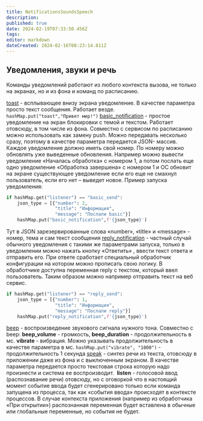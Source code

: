 ```yaml
---
title: NotificationsSoundsSpeech
description: 
published: true
date: 2024-02-19T07:33:50.456Z
tags: 
editor: markdown
dateCreated: 2024-02-16T08:23:14.811Z
---
```


## Уведомления, звуки и речь
Команды уведомлений работают из любого контекста вызова, не только на экранах, но и из фона и команд по расписанию.

[toast](../GeneralFunctionsOfThePlatform/NotificationsToasts) - всплывающее внизу экрана уведомление. В качестве параметра просто текст сообщения. Работает везде.
`hashMap.put("toast","Привет мир!")`
[basic_notification](../GeneralFunctionsOfThePlatform/NotificationsToasts) - простое уведомление на экран блокировки c темой и текстом. Работает отовсюду, в том числе из фона. Совместно с сервисом по расписанию можно использовать как замену push. Можно передавать несколько сразу, поэтому в качестве параметра передается JSON- массив. Каждое уведомление должно иметь свой номер. По номеру можно обновлять уже выведенные обновления. Например можно вывести уведомление «Началась обработка» с номером 1, а потом послать еще одно уведомление «Обработка завершена» с номером 1 и ОС обновит на экране существующее уведомление еcли его еще не смахнул пользователь, если его нет – выведет новое. Пример запуска уведомления: 
```python
if hashMap.get("listener") == "basic_send":  
    json_type = [{"number": 2,
			      "title": "Информация",  
                  "message": "Послали basic"}]  
    hashMap.put("basic_notification",f'{json_type}')
```
Тут в JSON зарезервированные слова «number», «title» и «message» - номер, тема и сам текст сообщения
[reply_notification](../GeneralFunctionsOfThePlatform/GeneralFunctionsOfThePlatform) - частный случай обычного уведомления с такими же параметрами запуска, только в уведомлении можно нажать кнопку «Ответить» , ввести текст ответа и отправить его. При ответе сработает специальный обработчик конфигурации на котором можно прописать свою логику. В обработчике доступна переменная reply с текстом, который ввел пользователь. Таким образом можно например отправить текст на веб сервис. 
```python
if hashMap.get("listener") == "reply_send":  
    json_type = [{"number": 1,  
                  "title": "Информация",  
                  "message": "Послали reply"}]  
    hashMap.put("reply_notification",f'{json_type}')
```
[beep](../Screens/Screens) - воспроизведение звукового сигнала нужного тона.
Совместно с beep: **beep_volume** - громкость, **beep_duration** - продолжительность в мс.
**vibrate** - вибрация. Можно указывать продолжительность в качестве параметра в мс.
`hashMap.put("vibrate", "1000")` - продолжительность 1 секунда
[speak](../Screens/Screens) - синтез речи из текста, отовсюду в приложении даже из фона и с выключенным экраном. В качестве параметра передается просто текстовая строка которую надо произнести и система ее воспроизводит. 
**listen** - голосовой ввод (распознавание речи) отовсюду, но с оговоркой что в настоящий момент событие ввода будет сгенерировано только если команда запущена из процесса, так как «события ввода» происходят в контексте процессов. В случае контекста приложения (например из обработчика «При открытии») распознанная переменная будет вставлена в обычные или глобальные переменные, но события не будет.